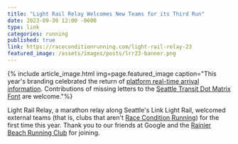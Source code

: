 ```yaml
---
title: "Light Rail Relay Welcomes New Teams for its Third Run"
date: 2023-09-30 12:00 -0600
type: link
categories: running
published: true
link: https://raceconditionrunning.com/light-rail-relay-23
featured_image: /assets/images/posts/lrr23-banner.png
---
```


{% include article_image.html img=page.featured_image caption="This year's branding celebrated the return of [platform real-time arrival information](https://www.theurbanist.org/2023/05/23/sound-transit-plans-real-time-arrival-soft-launch-for-light-rail/). Contributions of missing letters to the [Seattle Transit Dot Matrix Font](https://github.com/nickswalker/seattle-transit-dot-matrix) are welcome."%}

Light Rail Relay, a marathon relay along Seattle's Link Light Rail, welcomed external teams (that is, clubs that aren't [Race Condition Running](https://raceconditionrunning.com)) for the first time this year. Thank you to our friends at Google and the [Rainier Beach Running Club](https://rbrunclub.wordpress.com/) for joining.


